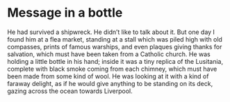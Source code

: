 Message in a bottle
===================



He had survived a shipwreck. He didn’t like to talk about it. But one day I found him at a flea market, standing at a stall which was piled high with old compasses, prints of famous warships, and even plaques giving thanks for salvation, which must have been taken from a Catholic church. He was holding a little bottle in his hand; inside it was a tiny replica of the Lusitania, complete with black smoke coming from each chimney, which must have been made from some kind of wool. He was looking at it with a kind of faraway delight, as if he would give anything to be standing on its deck, gazing across the ocean towards Liverpool.
